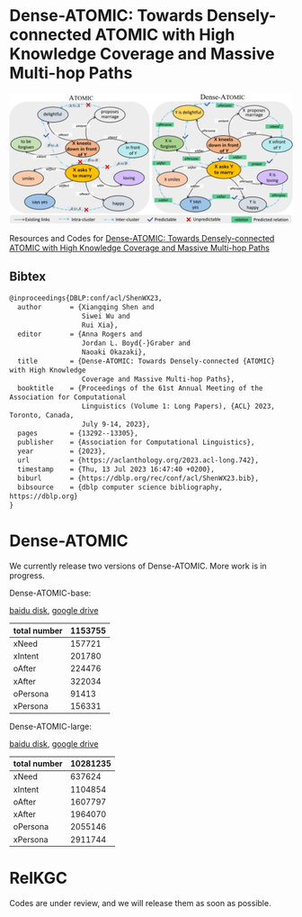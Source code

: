# Dense-ATOMIC: Towards Densely-connected ATOMIC with High Knowledge Coverage and Massive Multi-hop Paths

![avatar](./img/figure.png)

Resources and Codes for [Dense-ATOMIC: Towards Densely-connected ATOMIC with High Knowledge Coverage and Massive Multi-hop Paths](https://aclanthology.org/2023.acl-long.742.pdf)

## Bibtex

```
@inproceedings{DBLP:conf/acl/ShenWX23,
  author       = {Xiangqing Shen and
                  Siwei Wu and
                  Rui Xia},
  editor       = {Anna Rogers and
                  Jordan L. Boyd{-}Graber and
                  Naoaki Okazaki},
  title        = {Dense-ATOMIC: Towards Densely-connected {ATOMIC} with High Knowledge
                  Coverage and Massive Multi-hop Paths},
  booktitle    = {Proceedings of the 61st Annual Meeting of the Association for Computational
                  Linguistics (Volume 1: Long Papers), {ACL} 2023, Toronto, Canada,
                  July 9-14, 2023},
  pages        = {13292--13305},
  publisher    = {Association for Computational Linguistics},
  year         = {2023},
  url          = {https://aclanthology.org/2023.acl-long.742},
  timestamp    = {Thu, 13 Jul 2023 16:47:40 +0200},
  biburl       = {https://dblp.org/rec/conf/acl/ShenWX23.bib},
  bibsource    = {dblp computer science bibliography, https://dblp.org}
}
```

<h1> Dense-ATOMIC </h1>

We currently release two versions of Dense-ATOMIC. More work is in progress.

Dense-ATOMIC-base:

[baidu disk](https://pan.baidu.com/s/1zQsX26MHTp3Hcxac5czsJw?pwd=nkbo  ), [google drive](https://drive.google.com/file/d/1yET0FAEej6LQtwBVVYR8nEgvFKn3xWUv/view?usp=drive_link )

| total number | 1153755 |
| ------------ | ------- |
| xNeed        | 157721  |
| xIntent      | 201780  |
| oAfter       | 224476  |
| xAfter       | 322034  |
| oPersona     | 91413   |
| xPersona     | 156331  |

Dense-ATOMIC-large:

[baidu disk](https://pan.baidu.com/s/1G3Lngc-J526Bishl5a-WYA?pwd=ld8x ), [google drive](https://drive.google.com/file/d/1AoTTJ3J-oGAtTi16xzonqPoSy2R_sy5-/view?usp=drive_link)

| total number | 10281235 |
| ------------ | -------- |
| xNeed        | 637624   |
| xIntent      | 1104854  |
| oAfter       | 1607797  |
| xAfter       | 1964070  |
| oPersona     | 2055146  |
| xPersona     | 2911744  |

<h1>RelKGC</h1>

Codes are under review, and we will release them as soon as possible.